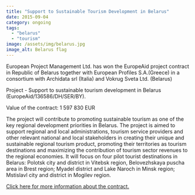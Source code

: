 ```yaml
---
title: "Support to Sustainable Tourism Development in Belarus"
date: 2015-09-04
category: ongoing
tags: 
  - "belarus"
  - "tourism"
image: /assets/img/belarus.jpg
image_alt: Belarus flag
---
```


European Project Management Ltd. has won the EuropeAid project contract in Republic of Belarus together with European Profiles S.A.(Greece) in a consortium with Archidata srl (Italia) and Vokrug Sveta Ltd. (Belarus)

Project - Support to sustainable tourism development in Belarus (EuropeAid/136586/DH/SER/BY).

Value of the contract: 1 597 830 EUR

The project will contribute to promoting sustainable tourism as one of the key regional development priorities in Belarus. The project is aimed to support regional and local administrations, tourism service providers and other relevant national and local stakeholders in creating their unique and sustainable regional tourism product, promoting their territories as tourism destinations and maximizing the contribution of tourism sector revenues to the regional economies. It will focus on four pilot tourist destinations in Belarus: Polotsk city and district in Vitebsk region, Belovezhskaya puscha area in Brest region; Myadel district and Lake Naroch in Minsk region; Mstislavl city and district in Mogilev region.

[Click here for more information about the contract.](http://epm.lv/files/Award_136586_Belarus_Sustainable_tourism.pdf)
